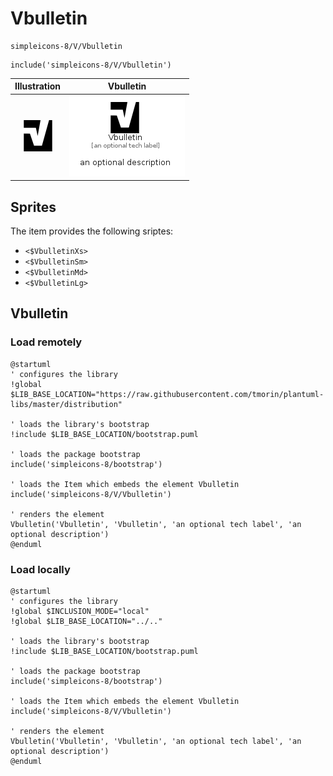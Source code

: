 # Vbulletin


```text
simpleicons-8/V/Vbulletin
```

```text
include('simpleicons-8/V/Vbulletin')
```



| Illustration | Vbulletin |
| :---: | :---: |
| ![illustration for Illustration](../../simpleicons-8/V/Vbulletin.png) | ![illustration for Vbulletin](../../simpleicons-8/V/Vbulletin.Local.png) |



## Sprites
The item provides the following sriptes:

- `<$VbulletinXs>`
- `<$VbulletinSm>`
- `<$VbulletinMd>`
- `<$VbulletinLg>`





## Vbulletin

### Load remotely
```plantuml
@startuml
' configures the library
!global $LIB_BASE_LOCATION="https://raw.githubusercontent.com/tmorin/plantuml-libs/master/distribution"

' loads the library's bootstrap
!include $LIB_BASE_LOCATION/bootstrap.puml

' loads the package bootstrap
include('simpleicons-8/bootstrap')

' loads the Item which embeds the element Vbulletin
include('simpleicons-8/V/Vbulletin')

' renders the element
Vbulletin('Vbulletin', 'Vbulletin', 'an optional tech label', 'an optional description')
@enduml
```

### Load locally
```plantuml
@startuml
' configures the library
!global $INCLUSION_MODE="local"
!global $LIB_BASE_LOCATION="../.."

' loads the library's bootstrap
!include $LIB_BASE_LOCATION/bootstrap.puml

' loads the package bootstrap
include('simpleicons-8/bootstrap')

' loads the Item which embeds the element Vbulletin
include('simpleicons-8/V/Vbulletin')

' renders the element
Vbulletin('Vbulletin', 'Vbulletin', 'an optional tech label', 'an optional description')
@enduml
```

